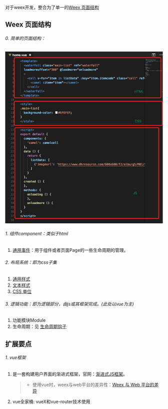 对于weex开发，整合为了单一的[Weex 页面结构](https://weex.incubator.apache.org/cn/guide/advanced/page-architecture.html)

## Weex 页面结构

###### 0. 简单的页面结构：

  ![img](imgs/weex页面结构.png)

###### 1. 组件component：类似于html

1. [通用事件](https://weex.incubator.apache.org/cn/wiki/common-events.html)：用于组件或者页面Page的一些生命周期的管理。
###### 2. 布局系统：即为css子集

1. [通用样式](https://weex.incubator.apache.org/cn/wiki/common-styles.html)
2. [文本样式](https://weex.incubator.apache.org/cn/wiki/text-styles.html)
3. [CSS 单位](https://weex.incubator.apache.org/cn/wiki/css-units.html)

###### 3. 逻辑功能：即为逻辑部分，由js或其框架完成。(此处以vue为主)

1. 功能模块Module
2. 生命周期：见 [生命周期钩子](https://weex.incubator.apache.org/cn/guide/use-vue.html)


## 扩展要点

###### 1. vue框架

1. 是一套构建用户界面的渐进式框架，官网：[渐进式JS框架](https://cn.vuejs.org/)。

	> * 使用vue时，weex与web平台的差异性：[Weex 与 Web 平台的差异](https://weex.incubator.apache.org/cn/wiki/platform-difference.html)

2. vue全家桶: vueX和vue-router技术使用


###### 
